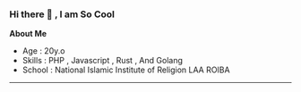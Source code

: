 ### Hi there 👋 , I am So Cool

 

**About Me**

- Age : 20y.o
- Skills : PHP , Javascript , Rust , And Golang
- School : National Islamic Institute of Religion 
           LAA ROIBA 
___
